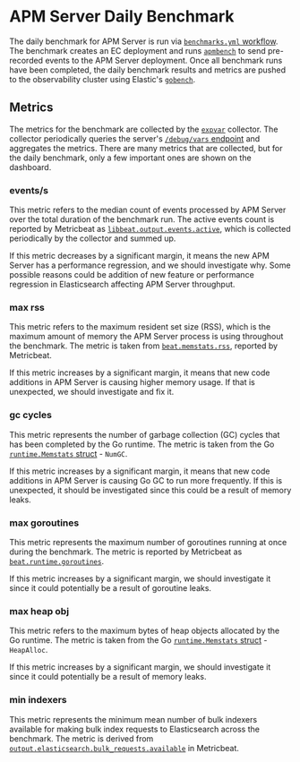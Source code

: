 # APM Server Daily Benchmark

The daily benchmark for APM Server is run via [`benchmarks.yml` workflow](https://github.com/elastic/apm-server/actions/workflows/benchmarks.yml).
The benchmark creates an EC deployment and runs [`apmbench`](../systemtest/cmd/apmbench) to send pre-recorded events to the APM Server deployment.
Once all benchmark runs have been completed, the daily benchmark results and metrics are pushed to the observability cluster using Elastic's [`gobench`](https://github.com/elastic/gobench).

## Metrics

The metrics for the benchmark are collected by the [`expvar`](../systemtest/benchtest/expvar) collector.
The collector periodically queries the server's [`/debug/vars` endpoint](https://pkg.go.dev/expvar) and aggregates the metrics.
There are many metrics that are collected, but for the daily benchmark, only a few important ones are shown on the dashboard.

### events/s

This metric refers to the median count of events processed by APM Server over the total duration of the benchmark run.
The active events count is reported by Metricbeat as [`libbeat.output.events.active`](https://www.elastic.co/docs/reference/beats/metricbeat/exported-fields-beat), which is collected periodically by the collector and summed up.

If this metric decreases by a significant margin, it means the new APM Server has a performance regression, and we should investigate why.
Some possible reasons could be addition of new feature or performance regression in Elasticsearch affecting APM Server throughput.

### max rss

This metric refers to the maximum resident set size (RSS), which is the maximum amount of memory the APM Server process is using throughout the benchmark.
The metric is taken from [`beat.memstats.rss`](https://www.elastic.co/docs/reference/beats/metricbeat/exported-fields-beat), reported by Metricbeat.

If this metric increases by a significant margin, it means that new code additions in APM Server is causing higher memory usage.
If that is unexpected, we should investigate and fix it.

### gc cycles

This metric represents the number of garbage collection (GC) cycles that has been completed by the Go runtime.
The metric is taken from the Go [`runtime.Memstats` struct](https://pkg.go.dev/runtime#MemStats) - `NumGC`.

If this metric increases by a significant margin, it means that new code additions in APM Server is causing Go GC to run more frequently.
If this is unexpected, it should be investigated since this could be a result of memory leaks.

### max goroutines

This metric represents the maximum number of goroutines running at once during the benchmark.
The metric is reported by Metricbeat as [`beat.runtime.goroutines`](https://www.elastic.co/docs/reference/beats/metricbeat/exported-fields-beat).

If this metric increases by a significant margin, we should investigate it since it could potentially be a result of goroutine leaks.

### max heap obj

This metric refers to the maximum bytes of heap objects allocated by the Go runtime.
The metric is taken from the Go [`runtime.Memstats` struct](https://pkg.go.dev/runtime#MemStats) - `HeapAlloc`.

If this metric increases by a significant margin, we should investigate it since it could potentially be a result of memory leaks.

### min indexers

This metric represents the minimum mean number of bulk indexers available for making bulk index requests to Elasticsearch across the benchmark.
The metric is derived from  [`output.elasticsearch.bulk_requests.available`](https://www.elastic.co/docs/reference/beats/metricbeat/exported-fields-beat) in Metricbeat.

